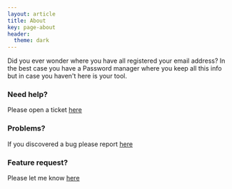 ```yaml
---
layout: article
title: About
key: page-about
header:
  theme: dark
---
```


Did you ever wonder where you have all registered your email address? In the best case you have a Password manager where you keep all this info but in case you haven't here is your tool.

### Need help?

Please open a ticket [here](https://github.com/H3nkl3r/FindMyAccounts/issues/new?assignees=&labels=&template=help-me.md&title=)

### Problems?

If you discovered a bug please report [here](https://github.com/H3nkl3r/FindMyAccounts/issues/new?assignees=&labels=&template=bug_report.md&title=)

### Feature request?

Please let me know [here](https://github.com/H3nkl3r/FindMyAccounts/issues/new?assignees=&labels=&template=feature_request.md&title=)
